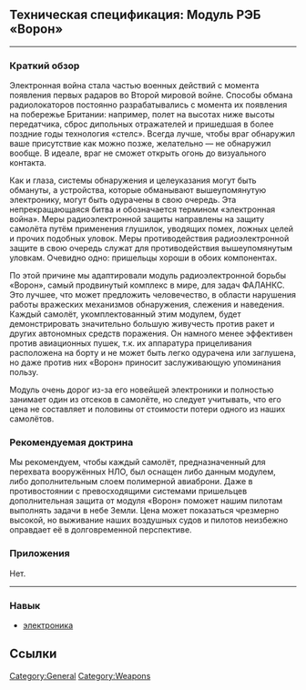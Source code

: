 ## Техническая спецификация: Модуль РЭБ «Ворон»

------------------------------------------------------------------------

### Краткий обзор

Электронная война стала частью военных действий с момента появления
первых радаров во Второй мировой войне. Способы обмана радиолокаторов
постоянно разрабатывались с момента их появления на побережье Британии:
например, полет на высотах ниже высоты передатчика, сброс дипольных
отражателей и пришедшая в более поздние годы технология «стелс». Всегда
лучше, чтобы враг обнаружил ваше присутствие как можно позже, желательно
— не обнаружил вообще. В идеале, враг не сможет открыть огонь до
визуального контакта.

Как и глаза, системы обнаружения и целеуказания могут быть обмануты, а
устройства, которые обманывают вышеупомянутую электронику, могут быть
одурачены в свою очередь. Эта непрекращающаяся битва и обозначается
термином «электронная война». Меры радиоэлектронной защиты направлены на
защиту самолёта путём применения глушилок, уводящих помех, ложных целей
и прочих подобных уловок. Меры противодействия радиоэлектронной защите в
свою очередь служат для противодействия вышеупомянутым уловкам. Очевидно
одно: пришельцы хороши в обоих компонентах.

По этой причине мы адаптировали модуль радиоэлектронной борьбы «Ворон»,
самый продвинутый комплекс в мире, для задач ФАЛАНКС. Это лучшее, что
может предложить человечество, в области нарушения работы вражеских
механизмов обнаружения, слежения и наведения. Каждый самолёт,
укомплектованный этим модулем, будет демонстрировать значительно большую
живучесть против ракет и других автономных средств поражения. Он намного
менее эффективен против авиационных пушек, т.к. их аппаратура
прицеливания расположена на борту и не может быть легко одурачена или
заглушена, но даже против них «Ворон» приносит заслуживающую упоминания
пользу.

Модуль очень дорог из-за его новейшей электроники и полностью занимает
один из отсеков в самолёте, но следует учитывать, что его цена не
составляет и половины от стоимости потери одного из наших самолётов.

### Рекомендуемая доктрина

Мы рекомендуем, чтобы каждый самолёт, предназначенный для перехвата
вооружённых НЛО, был оснащен либо данным модулем, либо дополнительным
слоем полимерной авиаброни. Даже в противостоянии с превосходящими
системами пришельцев дополнительная защита от модуля «Ворон» поможет
нашим пилотам выполнять задачи в небе Земли. Цена может показаться
чрезмерно высокой, но выживание наших воздушных судов и пилотов
неизбежно оправдает её в долговременной перспективе.

### Приложения

Нет.

------------------------------------------------------------------------

### Навык

- [электроника](Навыки/электроника "wikilink")

## Ссылки

[Category:General](Category:General "wikilink")
[Category:Weapons](Category:Weapons "wikilink")